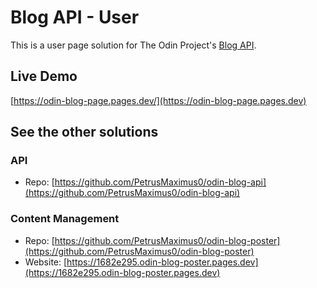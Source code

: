 # Blog API - User

This is a user page solution for The Odin Project's [Blog API](https://www.theodinproject.com/lessons/nodejs-blog-api).

## Live Demo
[https://odin-blog-page.pages.dev/](https://odin-blog-page.pages.dev)

## See the other solutions

### API 
  - Repo: [https://github.com/PetrusMaximus0/odin-blog-api](https://github.com/PetrusMaximus0/odin-blog-api)
    
### Content Management
  - Repo: [https://github.com/PetrusMaximus0/odin-blog-poster](https://github.com/PetrusMaximus0/odin-blog-poster)
  - Website: [https://1682e295.odin-blog-poster.pages.dev](https://1682e295.odin-blog-poster.pages.dev)
